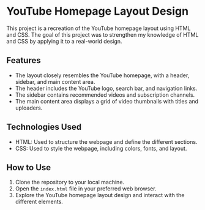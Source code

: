 # YouTube Homepage Layout Design

This project is a recreation of the YouTube homepage layout using HTML and CSS. The goal of this project was to strengthen my knowledge of HTML and CSS by applying it to a real-world design.

## Features
- The layout closely resembles the YouTube homepage, with a header, sidebar, and main content area.
- The header includes the YouTube logo, search bar, and navigation links.
- The sidebar contains recommended videos and subscription channels.
- The main content area displays a grid of video thumbnails with titles and uploaders.

## Technologies Used
- HTML: Used to structure the webpage and define the different sections.
- CSS: Used to style the webpage, including colors, fonts, and layout.

## How to Use
1. Clone the repository to your local machine.
2. Open the `index.html` file in your preferred web browser.
3. Explore the YouTube homepage layout design and interact with the different elements.
